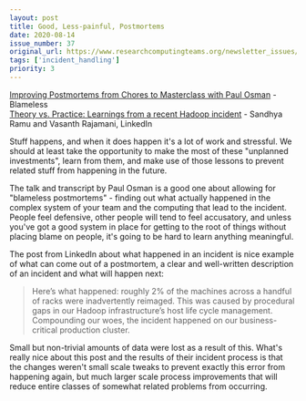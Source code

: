 ```yaml
---
layout: post
title: Good, Less-painful, Postmortems
date: 2020-08-14
issue_number: 37
original_url: https://www.researchcomputingteams.org/newsletter_issues/0037
tags: ['incident_handling']
priority: 3
---
```


<!-- markdownlint-disable MD033 -->
<!-- markdownlint-disable MD041 -->
<!-- markdownlint-disable MD049 -->

[Improving Postmortems from Chores to Masterclass with Paul Osman](https://www.blameless.com/blog/improving-postmortems-paul-osman) - Blameless<br/>
[Theory vs. Practice: Learnings from a recent Hadoop incident](https://engineering.linkedin.com/blog/2020/learnings-from-a-recent-hadoop-incident) - Sandhya Ramu and Vasanth Rajamani, LinkedIn

Stuff happens, and when it does happen it's a lot of work and stressful. We should at least take the opportunity to make the most of these "unplanned investments", learn from them, and make use of those lessons to prevent related stuff from happening in the future.

The talk and transcript by Paul Osman is a good one about allowing for "blameless postmortems" - finding out what actually happened in the complex system of your team and the computing that lead to the incident. People feel defensive, other people will tend to feel accusatory, and unless you've got a good system in place for getting to the root of things without placing blame on people, it's going to be hard to learn anything meaningful.

The post from LinkedIn about what happened in an incident is nice example of what can come out of a postmortem, a clear and well-written description of an incident and what will happen next:

> Here’s what happened: roughly 2% of the machines across a handful of racks were inadvertently reimaged. This was caused by procedural gaps in our Hadoop infrastructure’s host life cycle management. Compounding our woes, the incident happened on our business-critical production cluster.

Small but non-trivial amounts of data were lost as a result of this. What's really nice about this post and the results of their incident process is that the changes weren't small scale tweaks to prevent exactly this error from happening again, but much larger scale process improvements that will reduce entire classes of somewhat related problems from occurring.
